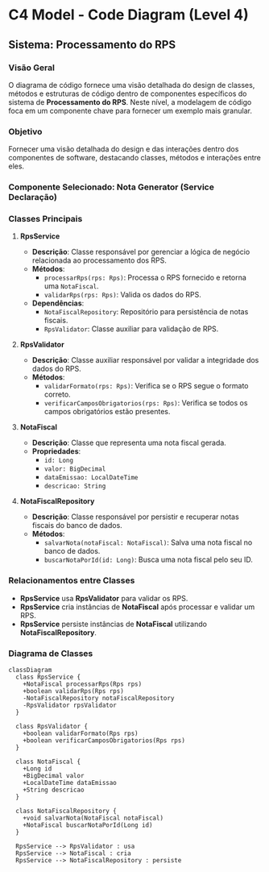 # C4 Model - Code Diagram (Level 4)

## Sistema: Processamento do RPS

### Visão Geral
O diagrama de código fornece uma visão detalhada do design de classes, métodos e estruturas de código dentro de componentes específicos do sistema de **Processamento do RPS**. Neste nível, a modelagem de código foca em um componente chave para fornecer um exemplo mais granular.

### Objetivo
Fornecer uma visão detalhada do design e das interações dentro dos componentes de software, destacando classes, métodos e interações entre eles.

### Componente Selecionado: **Nota Generator** (Service Declaração)

### Classes Principais

1. **RpsService**
   - **Descrição**: Classe responsável por gerenciar a lógica de negócio relacionada ao processamento dos RPS.
   - **Métodos**:
     - `processarRps(rps: Rps)`: Processa o RPS fornecido e retorna uma `NotaFiscal`.
     - `validarRps(rps: Rps)`: Valida os dados do RPS.
   - **Dependências**:
     - `NotaFiscalRepository`: Repositório para persistência de notas fiscais.
     - `RpsValidator`: Classe auxiliar para validação de RPS.

2. **RpsValidator**
   - **Descrição**: Classe auxiliar responsável por validar a integridade dos dados do RPS.
   - **Métodos**:
     - `validarFormato(rps: Rps)`: Verifica se o RPS segue o formato correto.
     - `verificarCamposObrigatorios(rps: Rps)`: Verifica se todos os campos obrigatórios estão presentes.

3. **NotaFiscal**
   - **Descrição**: Classe que representa uma nota fiscal gerada.
   - **Propriedades**:
     - `id: Long`
     - `valor: BigDecimal`
     - `dataEmissao: LocalDateTime`
     - `descricao: String`

4. **NotaFiscalRepository**
   - **Descrição**: Classe responsável por persistir e recuperar notas fiscais do banco de dados.
   - **Métodos**:
     - `salvarNota(notaFiscal: NotaFiscal)`: Salva uma nota fiscal no banco de dados.
     - `buscarNotaPorId(id: Long)`: Busca uma nota fiscal pelo seu ID.

### Relacionamentos entre Classes

- **RpsService** usa **RpsValidator** para validar os RPS.
- **RpsService** cria instâncias de **NotaFiscal** após processar e validar um RPS.
- **RpsService** persiste instâncias de **NotaFiscal** utilizando **NotaFiscalRepository**.

### Diagrama de Classes

```mermaid
classDiagram
  class RpsService {
    +NotaFiscal processarRps(Rps rps)
    +boolean validarRps(Rps rps)
    -NotaFiscalRepository notaFiscalRepository
    -RpsValidator rpsValidator
  }

  class RpsValidator {
    +boolean validarFormato(Rps rps)
    +boolean verificarCamposObrigatorios(Rps rps)
  }

  class NotaFiscal {
    +Long id
    +BigDecimal valor
    +LocalDateTime dataEmissao
    +String descricao
  }

  class NotaFiscalRepository {
    +void salvarNota(NotaFiscal notaFiscal)
    +NotaFiscal buscarNotaPorId(Long id)
  }

  RpsService --> RpsValidator : usa
  RpsService --> NotaFiscal : cria
  RpsService --> NotaFiscalRepository : persiste
